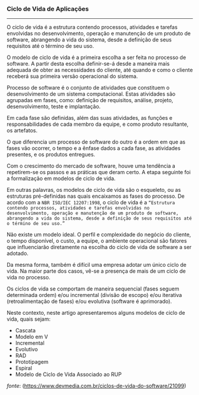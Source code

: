 ### Ciclo de Vida de Aplicações
--------------------------------

O ciclo de vida é a estrutura contendo processos, atividades e tarefas envolvidas no desenvolvimento, operação e manutenção de um produto de software, abrangendo a vida do sistema, desde a definição de seus requisitos até o término de seu uso.

O modelo de ciclo de vida é a primeira escolha a ser feita no processo de software. A partir desta escolha definir-se-á desde a maneira mais adequada de obter as necessidades do cliente, até quando e como o cliente receberá sua primeira versão operacional do sistema.

Processo de software é o conjunto de atividades que constituem o desenvolvimento de um sistema computacional. Estas atividades são agrupadas em fases, como: definição de requisitos, análise, projeto, desenvolvimento, teste e implantação.

Em cada fase são definidas, além das suas atividades, as funções e responsabilidades de cada membro da equipe, e como produto resultante, os artefatos.

O que diferencia um processo de software do outro é a ordem em que as fases vão ocorrer, o tempo e a ênfase dados a cada fase, as atividades presentes, e os produtos entregues.

Com o crescimento do mercado de software, houve uma tendência a repetirem-se os passos e as práticas que deram certo. A etapa seguinte foi a formalização em modelos de ciclo de vida.

Em outras palavras, os modelos de ciclo de vida são o esqueleto, ou as estruturas pré-definidas nas quais encaixamos as fases do processo. De acordo com a `NBR ISO/IEC 12207:1998`, o ciclo de vida é a `“Estrutura contendo processos, atividades e tarefas envolvidas no desenvolvimento, operação e manutenção de um produto de software, abrangendo a vida do sistema, desde a definição de seus requisitos até o término de seu uso.”`


Não existe um modelo ideal. O perfil e complexidade do negócio do cliente, o tempo disponível, o custo, a equipe, o ambiente operacional são fatores que influenciarão diretamente na escolha do ciclo de vida de software a ser adotado.

Da mesma forma, também é difícil uma empresa adotar um único ciclo de vida. Na maior parte dos casos, vê-se a presença de mais de um ciclo de vida no processo.

Os ciclos de vida se comportam de maneira sequencial (fases seguem determinada ordem) e/ou incremental (divisão de escopo) e/ou iterativa (retroalimentação de fases) e/ou evolutiva (software é aprimorado).

Neste contexto, neste artigo apresentaremos alguns modelos de ciclo de vida, quais sejam:

*   Cascata
*   Modelo em V
*   Incremental
*   Evolutivo
*   RAD
*   Prototipagem
*   Espiral
*   Modelo de Ciclo de Vida Associado ao RUP
    
_fonte_: (https://www.devmedia.com.br/ciclos-de-vida-do-software/21099)